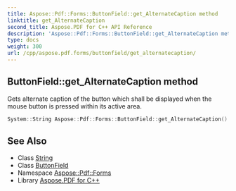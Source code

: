 ```yaml
---
title: Aspose::Pdf::Forms::ButtonField::get_AlternateCaption method
linktitle: get_AlternateCaption
second_title: Aspose.PDF for C++ API Reference
description: 'Aspose::Pdf::Forms::ButtonField::get_AlternateCaption method. Gets alternate caption of the button which shall be displayed when the mouse button is pressed within its active area in C++.'
type: docs
weight: 300
url: /cpp/aspose.pdf.forms/buttonfield/get_alternatecaption/
---
```

## ButtonField::get_AlternateCaption method


Gets alternate caption of the button which shall be displayed when the mouse button is pressed within its active area.

```cpp
System::String Aspose::Pdf::Forms::ButtonField::get_AlternateCaption()
```

## See Also

* Class [String](../../../system/string/)
* Class [ButtonField](../)
* Namespace [Aspose::Pdf::Forms](../../)
* Library [Aspose.PDF for C++](../../../)
